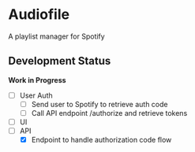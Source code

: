 # Audiofile

A playlist manager for Spotify

## Development Status

**Work in Progress**

- [ ] User Auth
  - [ ] Send user to Spotify to retrieve auth code
  - [ ] Call API endpoint /authorize and retrieve tokens
- [ ] UI
- [ ] API
  - [x] Endpoint to handle authorization code flow
